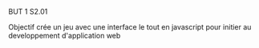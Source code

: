 BUT 1 S2.01

Objectif crée un jeu avec une interface le tout en javascript pour initier au developpement d'application web

